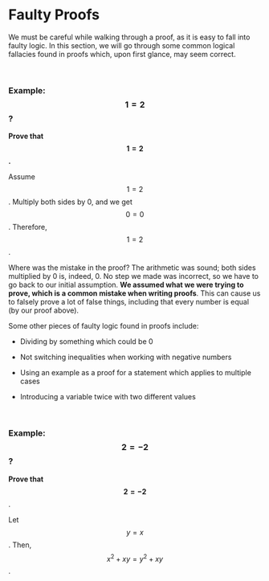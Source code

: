 # Faulty Proofs

We must be careful while walking through a proof, as it is easy to fall into faulty logic. In this section, we will go through some common logical fallacies found in proofs which, upon first glance, may seem correct.

<br>

### Example: $$1 = 2$$?

**Prove that $$1 = 2$$.**

Assume $$1=2$$. Multiply both sides by 0, and we get $$0=0$$. Therefore, $$1=2$$.

Where was the mistake in the proof? The arithmetic was sound; both sides multiplied by 0 is, indeed, 0. No step we made was incorrect, so we have to go back to our initial assumption. **We assumed what we were trying to prove, which is a common mistake when writing proofs**. This can cause us to falsely prove a lot of false things, including that every number is equal (by our proof above).

Some other pieces of faulty logic found in proofs include:

-   Dividing by something which could be 0

-   Not switching inequalities when working with negative numbers

-   Using an example as a proof for a statement which applies to multiple cases

-   Introducing a variable twice with two different values

<br>

### Example: $$2 = -2$$?

**Prove that $$2 = -2$$**.

Let $$y = x$$. Then, $$x^2 + xy = y^2 + xy$$.